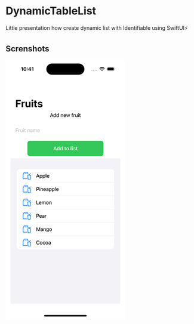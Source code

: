 # DynamicTableList
Little presentation how create dynamic list with Identifiable using SwiftUI⚡️

## Screnshots
![Screenshot1](https://github.com/val-po/DynamicTableList/blob/main/DynamicTableList/Screenshots/Screenshots1.png)
